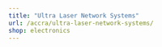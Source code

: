 ```yaml
---
title: "Ultra Laser Network Systems"
url: /accra/ultra-laser-network-systems/
shop: electronics
---
```

